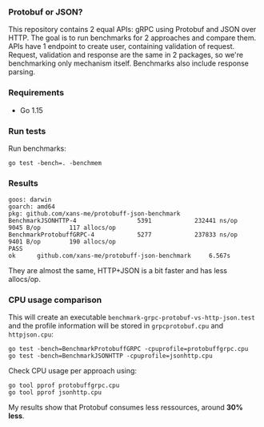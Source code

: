 ### Protobuf or JSON?

This repository contains 2 equal APIs: gRPC using Protobuf and JSON over HTTP. The goal is to run benchmarks for 2 approaches and compare them. APIs have 1 endpoint to create user, containing validation of request. Request, validation and response are the same in 2 packages, so we're benchmarking only mechanism itself. Benchmarks also include response parsing.

### Requirements

 - Go 1.15

### Run tests

Run benchmarks:
```
go test -bench=. -benchmem
```

### Results

```
goos: darwin
goarch: amd64
pkg: github.com/xans-me/protobuff-json-benchmark
BenchmarkJSONHTTP-4                 5391            232441 ns/op            9045 B/op        117 allocs/op
BenchmarkProtobuffGRPC-4            5277            237833 ns/op            9401 B/op        190 allocs/op
PASS
ok      github.com/xans-me/protobuff-json-benchmark     6.567s
```

They are almost the same, HTTP+JSON is a bit faster and has less allocs/op.

### CPU usage comparison

This will create an executable `benchmark-grpc-protobuf-vs-http-json.test` and the profile information will be stored in `grpcprotobuf.cpu` and `httpjson.cpu`:

```
go test -bench=BenchmarkProtobuffGRPC -cpuprofile=protobuffgrpc.cpu
go test -bench=BenchmarkJSONHTTP -cpuprofile=jsonhttp.cpu
```

Check CPU usage per approach using:

```
go tool pprof protobuffgrpc.cpu
go tool pprof jsonhttp.cpu
```

My results show that Protobuf consumes less ressources, around **30% less**.

